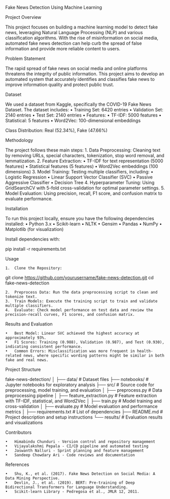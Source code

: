 Fake News Detection Using Machine Learning

Project Overview

This project focuses on building a machine learning model to detect fake news, leveraging Natural Language Processing (NLP) and various classification algorithms. With the rise of misinformation on social media, automated fake news detection can help curb the spread of false information and provide more reliable content to users.

Problem Statement

The rapid spread of fake news on social media and online platforms threatens the integrity of public information. This project aims to develop an automated system that accurately identifies and classifies fake news to improve information quality and protect public trust.

Dataset

We used a dataset from Kaggle, specifically the COVID-19 Fake News Dataset. The dataset includes:
	•	Training Set: 6420 entries
	•	Validation Set: 2140 entries
	•	Test Set: 2140 entries
	•	Features:
	•	TF-IDF: 5000 features
	•	Statistical: 5 features
	•	Word2Vec: 100-dimensional embeddings

Class Distribution: Real (52.34%), Fake (47.66%)

Methodology

The project follows these main steps:
	1.	Data Preprocessing: Cleaning text by removing URLs, special characters, tokenization, stop word removal, and lemmatization.
	2.	Feature Extraction:
	•	TF-IDF for text representation (5000 features)
	•	Statistical features (5 features)
	•	Word2Vec embeddings (100 dimensions)
	3.	Model Training: Testing multiple classifiers, including:
	•	Logistic Regression
	•	Linear Support Vector Classifier (SVC)
	•	Passive Aggressive Classifier
	•	Decision Tree
	4.	Hyperparameter Tuning: Using GridSearchCV with 5-fold cross-validation for optimal parameter settings.
	5.	Model Evaluation: Using precision, recall, F1 score, and confusion matrix to evaluate performance.

Installation

To run this project locally, ensure you have the following dependencies installed:
	•	Python 3.x
	•	Scikit-learn
	•	NLTK
	•	Gensim
	•	Pandas
	•	NumPy
	•	Matplotlib (for visualization)

Install dependencies with:

pip install -r requirements.txt

Usage

	1.	Clone the Repository:

git clone https://github.com/yourusername/fake-news-detection.git
cd fake-news-detection


	2.	Preprocess Data: Run the data preprocessing script to clean and tokenize text.
	3.	Train Models: Execute the training script to train and validate multiple classifiers.
	4.	Evaluate: Check model performance on test data and review the precision-recall curves, F1 scores, and confusion matrix.

Results and Evaluation

	•	Best Model: Linear SVC achieved the highest accuracy at approximately 93%.
	•	F1 Scores: Training (0.988), Validation (0.987), and Test (0.930), indicating consistent performance.
	•	Common Errors: Misclassification was more frequent in health-related news, where specific wording patterns might be similar in both fake and real news.

Project Structure

fake-news-detection/
│
├── data/                  # Dataset files
├── notebooks/             # Jupyter notebooks for exploratory analysis
├── src/                   # Source code for preprocessing, model training, and evaluation
│   ├── preprocess.py      # Data preprocessing pipeline
│   ├── feature_extraction.py # Feature extraction with TF-IDF, statistical, and Word2Vec
│   ├── train.py           # Model training and cross-validation
│   ├── evaluate.py        # Model evaluation and performance metrics
│
├── requirements.txt       # List of dependencies
├── README.md              # Project description and setup instructions
└── results/               # Evaluation results and visualizations

Contributors

	•	Himabindu Chunduri - Version control and repository management
	•	Vijayalakshmi Pepala - CI/CD pipeline and automated testing
	•	Jaswanth Nalluri - Sprint planning and feature management
	•	Sandeep Chowdary Ari - Code reviews and documentation

References

	•	Shu, K., et al. (2017). Fake News Detection on Social Media: A Data Mining Perspective.
	•	Devlin, J., et al. (2019). BERT: Pre-training of Deep Bidirectional Transformers for Language Understanding.
	•	Scikit-learn Library - Pedregosa et al., JMLR 12, 2011.
